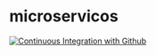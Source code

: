 # microservicos

[![Continuous Integration with Github](https://github.com/RafaelCyberSistemas/microservicos/actions/workflows/docker-publish.yml/badge.svg)](https://github.com/RafaelCyberSistemas/microservicos/actions/workflows/docker-publish.yml)
